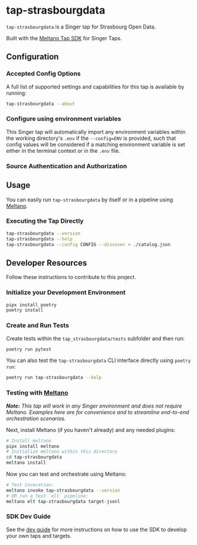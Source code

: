 # tap-strasbourgdata

`tap-strasbourgdata` is a Singer tap for Strasbourg Open Data.

Built with the [Meltano Tap SDK](https://sdk.meltano.com) for Singer Taps.

<!--

Developer TODO: Update the below as needed to correctly describe the install procedure. For instance, if you do not have a PyPi repo, or if you want users to directly install from your git repo, you can modify this step as appropriate.

## Installation

Install from PyPi:

```bash
pipx install tap-strasbourgdata
```

Install from GitHub:

```bash
pipx install git+https://github.com/ORG_NAME/tap-strasbourgdata.git@main
```

-->

## Configuration

### Accepted Config Options

<!--
Developer TODO: Provide a list of config options accepted by the tap.

This section can be created by copy-pasting the CLI output from:

```
tap-strasbourgdata --about --format=markdown
```
-->

A full list of supported settings and capabilities for this
tap is available by running:

```bash
tap-strasbourgdata --about
```

### Configure using environment variables

This Singer tap will automatically import any environment variables within the working directory's
`.env` if the `--config=ENV` is provided, such that config values will be considered if a matching
environment variable is set either in the terminal context or in the `.env` file.

### Source Authentication and Authorization

<!--
Developer TODO: If your tap requires special access on the source system, or any special authentication requirements, provide those here.
-->

## Usage

You can easily run `tap-strasbourgdata` by itself or in a pipeline using [Meltano](https://meltano.com/).

### Executing the Tap Directly

```bash
tap-strasbourgdata --version
tap-strasbourgdata --help
tap-strasbourgdata --config CONFIG --discover > ./catalog.json
```

## Developer Resources

Follow these instructions to contribute to this project.

### Initialize your Development Environment

```bash
pipx install poetry
poetry install
```

### Create and Run Tests

Create tests within the `tap_strasbourgdata/tests` subfolder and
  then run:

```bash
poetry run pytest
```

You can also test the `tap-strasbourgdata` CLI interface directly using `poetry run`:

```bash
poetry run tap-strasbourgdata --help
```

### Testing with [Meltano](https://www.meltano.com)

_**Note:** This tap will work in any Singer environment and does not require Meltano.
Examples here are for convenience and to streamline end-to-end orchestration scenarios._

<!--
Developer TODO:
Your project comes with a custom `meltano.yml` project file already created. Open the `meltano.yml` and follow any "TODO" items listed in
the file.
-->

Next, install Meltano (if you haven't already) and any needed plugins:

```bash
# Install meltano
pipx install meltano
# Initialize meltano within this directory
cd tap-strasbourgdata
meltano install
```

Now you can test and orchestrate using Meltano:

```bash
# Test invocation:
meltano invoke tap-strasbourgdata --version
# OR run a test `elt` pipeline:
meltano elt tap-strasbourgdata target-jsonl
```

### SDK Dev Guide

See the [dev guide](https://sdk.meltano.com/en/latest/dev_guide.html) for more instructions on how to use the SDK to
develop your own taps and targets.
